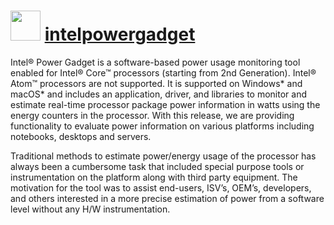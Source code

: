 # <img src="https://rawcdn.githack.com/Jarcho/chocolatey-packages/43dda0b49514396e66b487a5faf1e6aaec94ace2/intelpowergadget/icon.png" width="48" height="48"/> [intelpowergadget](https://chocolatey.org/packages/intelpowergadget)

Intel® Power Gadget is a software-based power usage monitoring tool enabled for Intel® Core™ processors (starting from 2nd Generation). Intel® Atom™ processors are not supported. It is supported on Windows* and macOS* and includes an application, driver, and libraries to monitor and estimate real-time processor package power information in watts using the energy counters in the processor. With this release, we are providing functionality to evaluate power information on various platforms including notebooks, desktops and servers.

Traditional methods to estimate power/energy usage of the processor has always been a cumbersome task that included special purpose tools or instrumentation on the platform along with third party equipment. The motivation for the tool was to assist end-users, ISV’s, OEM’s, developers, and others interested in a more precise estimation of power from a software level without any H/W instrumentation.
